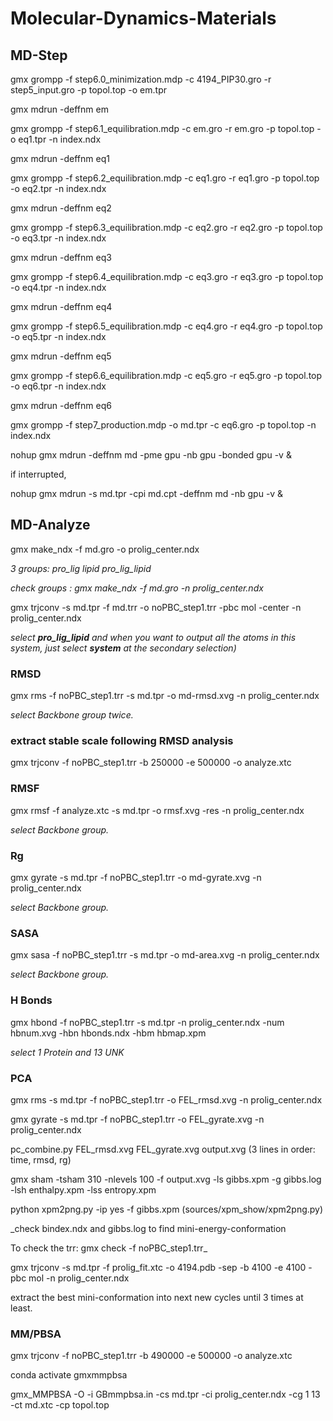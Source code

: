 # Molecular-Dynamics-Materials
## MD-Step
gmx grompp -f step6.0_minimization.mdp -c 4194_PIP30.gro -r step5_input.gro -p topol.top -o em.tpr

gmx mdrun -deffnm em

gmx grompp -f step6.1_equilibration.mdp -c em.gro -r em.gro -p topol.top -o eq1.tpr -n index.ndx

gmx mdrun -deffnm eq1

gmx grompp -f step6.2_equilibration.mdp -c eq1.gro -r eq1.gro -p topol.top -o eq2.tpr -n index.ndx

gmx mdrun -deffnm eq2

gmx grompp -f step6.3_equilibration.mdp -c eq2.gro -r eq2.gro -p topol.top -o eq3.tpr -n index.ndx

gmx mdrun -deffnm eq3

gmx grompp -f step6.4_equilibration.mdp -c eq3.gro -r eq3.gro -p topol.top -o eq4.tpr -n index.ndx

gmx mdrun -deffnm eq4

gmx grompp -f step6.5_equilibration.mdp -c eq4.gro -r eq4.gro -p topol.top -o eq5.tpr -n index.ndx

gmx mdrun -deffnm eq5

gmx grompp -f step6.6_equilibration.mdp -c eq5.gro -r eq5.gro -p topol.top -o eq6.tpr -n index.ndx

gmx mdrun -deffnm eq6

gmx grompp -f step7_production.mdp -o md.tpr -c eq6.gro -p topol.top -n index.ndx

nohup gmx mdrun -deffnm md -pme gpu -nb gpu -bonded gpu -v & 

if interrupted,

nohup gmx mdrun -s md.tpr -cpi md.cpt -deffnm md -nb gpu -v & 

## MD-Analyze
gmx make_ndx -f md.gro -o prolig_center.ndx

  _3 groups: pro_lig lipid pro_lig_lipid_
  
  _check groups : gmx make_ndx -f md.gro -n prolig_center.ndx_

gmx trjconv -s md.tpr -f md.trr -o noPBC_step1.trr -pbc mol -center -n prolig_center.ndx
 
  _select **pro_lig_lipid** and when you want to output all the atoms in this system, just select **system** at the secondary selection)_

### RMSD

gmx rms -f noPBC_step1.trr -s md.tpr -o md-rmsd.xvg -n prolig_center.ndx
  
  _select Backbone group twice._

### extract stable scale following RMSD analysis

gmx trjconv -f noPBC_step1.trr -b 250000 -e 500000 -o analyze.xtc 

### RMSF

gmx rmsf -f analyze.xtc  -s md.tpr -o rmsf.xvg -res -n prolig_center.ndx

_select Backbone group._

### Rg

gmx gyrate -s md.tpr -f noPBC_step1.trr -o md-gyrate.xvg -n prolig_center.ndx

  _select Backbone group._

### SASA

gmx sasa -f noPBC_step1.trr -s md.tpr -o md-area.xvg -n prolig_center.ndx

_select Backbone group._

### H Bonds

gmx hbond -f noPBC_step1.trr -s md.tpr -n prolig_center.ndx -num hbnum.xvg -hbn hbonds.ndx -hbm hbmap.xpm

_select 1 Protein and 13 UNK_

### PCA

gmx rms -s md.tpr -f noPBC_step1.trr -o FEL_rmsd.xvg -n prolig_center.ndx 

gmx gyrate -s md.tpr -f noPBC_step1.trr -o FEL_gyrate.xvg -n prolig_center.ndx 

pc_combine.py FEL_rmsd.xvg FEL_gyrate.xvg output.xvg (3 lines in order: time, rmsd, rg)

gmx sham -tsham 310 -nlevels 100 -f output.xvg -ls gibbs.xpm -g gibbs.log -lsh enthalpy.xpm -lss entropy.xpm

python xpm2png.py -ip yes -f gibbs.xpm (sources/xpm_show/xpm2png.py)

_check bindex.ndx and gibbs.log to find mini-energy-conformation     

To check the trr: gmx check -f noPBC_step1.trr_

gmx trjconv -s md.tpr -f prolig_fit.xtc -o 4194.pdb -sep -b 4100 -e 4100 -pbc mol -n prolig_center.ndx

extract the best mini-conformation into next new cycles until 3 times at least.

### MM/PBSA

gmx trjconv -f noPBC_step1.trr -b 490000 -e 500000 -o analyze.xtc

conda activate gmxmmpbsa

 gmx_MMPBSA -O -i GBmmpbsa.in -cs md.tpr -ci prolig_center.ndx -cg 1 13 -ct md.xtc -cp topol.top
